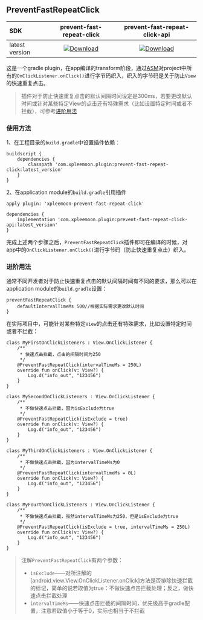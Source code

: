 ## PreventFastRepeatClick

SDK|prevent-fast-repeat-click|prevent-fast-repeat-click-api
:---|:---:|:---:
latest version|[ ![Download](https://api.bintray.com/packages/xpleemoon/maven/prevent-fast-repeat-click/images/download.svg) ](https://bintray.com/xpleemoon/maven/prevent-fast-repeat-click/_latestVersion)|[ ![Download](https://api.bintray.com/packages/xpleemoon/maven/prevent-fast-repeat-click-api/images/download.svg) ](https://bintray.com/xpleemoon/maven/prevent-fast-repeat-click-api/_latestVersion)

这是一个gradle plugin，在app编译的transform阶段，通过[ASM](https://asm.ow2.io)对project中所有的`OnClickListener.onClick()`进行字节码织入，织入的字节码是关于防止`View`的快速重复点击。

> 插件对于防止快速重复点击的默认间隔时间设定是300ms，若要更改默认时间或针对某些特定View的点击还有特殊需求（比如设置特定时间或者不拦截），可参考[进阶用法](#进阶用法)

### 使用方法

1、在工程目录的`build.gradle`中设置插件依赖：
```
buildscript {
    dependencies {
        classpath 'com.xpleemoon.plugin:prevent-fast-repeat-click:latest_version'
    }
}
```

2、在application module的`build.gradle`引用插件
```
apply plugin: 'xpleemoon-prevent-fast-repeat-click'

dependencies {
    implementation 'com.xpleemoon.plugin:prevent-fast-repeat-click-api:latest_version'
}
```

完成上述两个步骤之后，`PreventFastRepeatClick`插件即可在编译的时候，对app中的`OnClickListener.onClick()`进行字节码（防止快速重复点击）织入。

### 进阶用法

通常不同开发者对于防止快速重复点击的默认间隔时间有不同的要求，那么可以在application module的`build.gradle`设置：
```
preventFastRepeatClick {
    defaultIntervalTimeMs 500//根据实际需求更改默认时间
}
```

在实际项目中，可能针对某些特定`View`的点击还有特殊需求，比如设置特定时间或者不拦截：
```
class MyFirstOnClickListeners : View.OnClickListener {
    /**
	 * 快速点击拦截，点击的间隔时间为250
	 */
    @PreventFastRepeatClick(intervalTimeMs = 250L)
    override fun onClick(v: View?) {
        Log.d("info_out", "123456")
    }
}

class MySecondOnClickListeners : View.OnClickListener {
	/**
	 * 不做快速点击拦截，因为isExclude为true
	 */
    @PreventFastRepeatClick(isExclude = true)
    override fun onClick(v: View?) {
        Log.d("info_out", "123456")
    }
}

class MyThirdOnClickListeners : View.OnClickListener {
    /**
	 * 不做快速点击拦截，因为intervalTimeMs为0
	 */
    @PreventFastRepeatClick(intervalTimeMs = 0L)
    override fun onClick(v: View?) {
        Log.d("info_out", "123456")
    }
}

class MyFourthOnClickListeners : View.OnClickListener {
    /**
	 * 不做快速点击拦截，虽然intervalTimeMs为250，但是isExclude为true
	 */
    @PreventFastRepeatClick(isExclude = true, intervalTimeMs = 250L)
    override fun onClick(v: View?) {
        Log.d("info_out", "123456")
    }
}
```

> 注解`PreventFastRepeatClick`有两个参数：
> - `isExclude`——对所注解的[android.view.View.OnClickListener.onClick]方法是否排除快速拦截的标记，简单的说若取值为true：不做快速点击拦截处理；反之，做快速点击拦截处理
> - `intervalTimeMs`——快速点击拦截的间隔时间，优先级高于gradle配置，注意若取值小于等于0，实际也相当于不拦截
